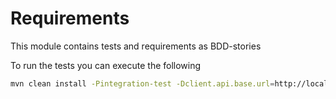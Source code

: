 Requirements
============
This module contains tests and requirements as BDD-stories

To run the tests you can execute the following 
```sh
mvn clean install -Pintegration-test -Dclient.api.base.url=http://localhost:10580
```
